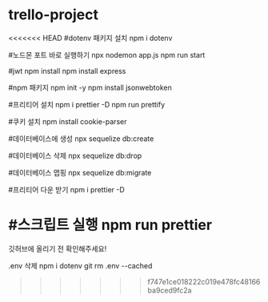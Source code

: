 # trello-project

<<<<<<< HEAD
#dotenv 패키지 설치
npm i dotenv

#노드몬 포트 바로 실행하기
 npx nodemon app.js
npm run start

#jwt
npm install 
npm install express


#npm 패키지
npm init -y
npm install jsonwebtoken


#프리티어 설치
npm i prettier -D
npm run prettify

#쿠키 설치
npm install cookie-parser 


#데이터베이스에 생성
npx sequelize db:create

#데이터베이스 삭제
npx sequelize db:drop  

#데이터베이스 맵핑
npx sequelize db:migrate


#프리티어 다운 받기
npm i prettier -D

#스크립트 실행
npm run prettier 
=======
깃허브에 올리기 전 확인해주세요!

.env 삭제
npm i dotenv
git rm .env --cached

>>>>>>> f747e1ce018222c019e478fc48166ba9ced9fc2a
